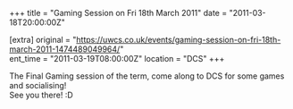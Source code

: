 +++
title = "Gaming Session on Fri 18th March 2011"
date = "2011-03-18T20:00:00Z"

[extra]
original = "https://uwcs.co.uk/events/gaming-session-on-fri-18th-march-2011-1474489049964/"    
ent_time = "2011-03-19T08:00:00Z"
location = "DCS"
+++

The Final Gaming session of the term, come along to DCS for some games and socialising\!  
See you there\! :D

